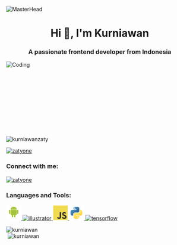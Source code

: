 ![MasterHead](https://2.bp.blogspot.com/-HPvsFc4GN5c/Xl6vbG1u5jI/AAAAAAAAOuo/LBRvLnDFqa4tESl64weBBCF568CTVJTAACLcBGAsYHQ/s1600/Podcast_Android_Hero_4209x1253_25%2525.gif)
<h1 align="center">Hi 👋, I'm Kurniawan</h1>
<h3 align="center">A passionate frontend developer from Indonesia</h3>
<img align="right" alt="Coding" width="800" height="200" src="https://user-images.githubusercontent.com/78317220/190580600-edd928b9-0191-4b8a-b1f5-b74fd09a5df4.gif">

<p align="left"> <img src="https://komarev.com/ghpvc/?username=kurniawanzaty&label=Profile%20views&color=0e75b6&style=flat" alt="kurniawanzaty" /> </p>

<p align="left"> <a href="https://twitter.com/zatyone" target="blank"><img src="https://img.shields.io/twitter/follow/zatyone?logo=twitter&style=for-the-badge" alt="zatyone" /></a> </p>

<h3 align="left">Connect with me:</h3>
<p align="left">
<a href="https://twitter.com/zatyone" target="blank"><img align="center" src="https://raw.githubusercontent.com/rahuldkjain/github-profile-readme-generator/master/src/images/icons/Social/twitter.svg" alt="zatyone" height="30" width="40" /></a>
</p>

<h3 align="left">Languages and Tools:</h3>
<p align="left"> <a href="https://developer.android.com" target="_blank" rel="noreferrer"> <img src="https://raw.githubusercontent.com/devicons/devicon/master/icons/android/android-original-wordmark.svg" alt="android" width="40" height="40"/> </a> <a href="https://www.docker.com/" target="_blank" rel="noreferrer"> <a href="https://www.adobe.com/in/products/illustrator.html" target="_blank" rel="noreferrer"> <img src="https://www.vectorlogo.zone/logos/adobe_illustrator/adobe_illustrator-icon.svg" alt="illustrator" width="40" height="40"/> </a> <a href="https://developer.mozilla.org/en-US/docs/Web/JavaScript" target="_blank" rel="noreferrer"> <img src="https://raw.githubusercontent.com/devicons/devicon/master/icons/javascript/javascript-original.svg" alt="javascript" width="40" height="40"/> </a> <a href="https://nodejs.org" target="_blank" rel="noreferrer"> </a> <a href="https://www.python.org" target="_blank" rel="noreferrer"> <img src="https://raw.githubusercontent.com/devicons/devicon/master/icons/python/python-original.svg" alt="python" width="40" height="40"/> </a> <a href="https://www.tensorflow.org" target="_blank" rel="noreferrer"> <img src="https://www.vectorlogo.zone/logos/tensorflow/tensorflow-icon.svg" alt="tensorflow" width="40" height="40"/> </a> </p>

<p><img align="left" src="https://github-readme-stats.vercel.app/api/top-langs?username=kurniawan&show_icons=true&locale=en&layout=compact" alt="kurniawan" /></p>

<p>&nbsp;<img align="right" width="500" src="https://github-readme-stats.vercel.app/api?username=kurniawan&show_icons=true&locale=en" alt="kurniawan" /></p>
